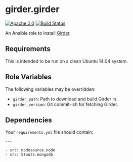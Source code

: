 girder.girder
=============
[![Apache 2.0](https://img.shields.io/badge/license-Apache%202-blue.svg)](https://raw.githubusercontent.com/girder/ansible-role-girder/master/LICENSE)
[![Build Status](https://travis-ci.org/girder/ansible-role-girder.svg?branch=master)](https://travis-ci.org/girder/ansible-role-girder)

An Ansible role to install [Girder](https://github.com/girder/girder).

Requirements
------------

This is intended to be run on a clean Ubuntu 14.04 system.

Role Variables
--------------

The following variables may be overridden:

* `girder_path`: Path to download and build Girder in.
* `girder_version`: Git commit-ish for fetching Girder.

Dependencies
------------

Your `requirements.yml` file should contain:

```
---

- src: nodesource.node
- src: Stouts.mongodb
```
